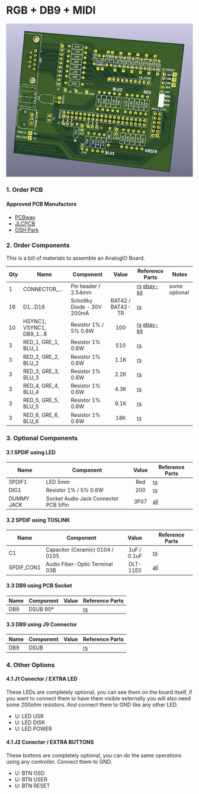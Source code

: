 # RGB + DB9 + MIDI

![](/db9-rgb/db9-rgb.png)

### 1. Order PCB

#### Approved PCB Manufactors
  * [PCBway](https://www.pcbway.com/setinvite.aspx?inviteid=43024)
  * [JLCPCB](https://jlcpcb.com/)
  * [OSH Park](https://oshpark.com/)

### 2. Order Components

This is a bill of materials to assemble an AnalogIO Board.

| Qty | Name | Component | Value | Reference Parts | Notes |
|---|---|---|:---:|---|---|
| 1 | CONNECTOR_... | Pin header / 2.54mm |  | [rs](https://uk.rs-online.com/web/p/pcb-headers/2518632/) [ebay-kit](https://www.ebay.co.uk/itm/SKY/192534020920) | some optional |
| 16 | D1...D16 | Schottky Diode - 30V 200mA | BAT42 / BAT42-TR | [rs](https://uk.rs-online.com/web/p/rectifier-diodes-schottky-diodes/5444758P/) | |
| 10 | HSYNC1, VSYNC1, DB9_1...8 | Resistor 1% / 5% 0.6W | 100 | [rs](https://uk.rs-online.com/web/p/through-hole-fixed-resistors/0148433/) [ebay-kit](https://www.ebay.es/itm/SKY/383379552017) | |
| 3 | RED_1, GRE_1, BLU_1 | Resistor 1% 0.6W | 510 | [rs](https://uk.rs-online.com/web/p/through-hole-fixed-resistors/0148433/) | |
| 3 | RED_2, GRE_2, BLU_2 | Resistor 1% 0.6W | 1.1K | [rs](https://uk.rs-online.com/web/p/through-hole-fixed-resistors/0148512/) | |
| 3 | RED_3, GRE_3, BLU_3 | Resistor 1% 0.6W | 2.2K | [rs](https://uk.rs-online.com/web/p/through-hole-fixed-resistors/6833449/) | |
| 3 | RED_4, GRE_4, BLU_4 | Resistor 1% 0.6W | 4.3K | [rs](https://uk.rs-online.com/web/p/through-hole-fixed-resistors/0148657/) | |
| 3 | RED_5, GRE_5, BLU_5 | Resistor 1% 0.6W | 9.1K | [rs](https://uk.rs-online.com/web/p/through-hole-fixed-resistors/0148720/) | |
| 3 | RED_6, GRE_6, BLU_6 | Resistor 1% 0.6W | 18K | [rs](https://uk.rs-online.com/web/p/through-hole-fixed-resistors/0148792/) | |

### 3. Optional Components
#### 3.1 SPDIF using LED

| Name | Component | Value | Reference Parts |
|---|---|:---:|---|
| SPDIF1 | LED 5mm | Red | [rs](https://uk.rs-online.com/web/p/products/2285988/) |
| DIG1 | Resistor 1% / 5% 0.6W | 200 | [rs](https://uk.rs-online.com/web/p/through-hole-fixed-resistors/0132321/) |
| DUMMY JACK | Socket Audio Jack Connector PCB 5Pin | 3F07 | [ali](https://www.aliexpress.com/item/32694891007.html) | 

#### 3.2 SPDIF using TOSLINK

| Name | Component | Value | Reference Parts |
|---|---|:---:|---|
| C1 | Capacitor (Ceramic) 0104 / 0105 | 1uF / 0.1uF | [rs](https://uk.rs-online.com/web/p/mlccs-multilayer-ceramic-capacitors/5381578/) |
| SPDIF_CON1 | Audio Fiber-Optic Terminal 03B | DLT-11E0 | [ali](https://www.aliexpress.com/item/4000333102343.html) |

#### 3.3 DB9 using PCB Socket

| Name | Component | Value | Reference Parts |
|---|---|:---:|---|
| DB9 | DSUB 90º |  | [rs](https://uk.rs-online.com/web/p/d-sub-connectors/2395855/) |

#### 3.3 DB9 using J9 Connector

| Name | Component | Value | Reference Parts |
|---|---|:---:|---|
| DB9 | DSUB |  | [rs](https://uk.rs-online.com/web/p/d-sub-connectors/5443749/) |

### 4. Other Options
#### 4.1 J1 Conector / EXTRA LED

These LEDs are completely optional, you can see them on the board itself, if you want to connect them to have them visible externally you will also need some 200ohm resistors. And connect them to GND like any other LED.

* U: LED USR
* U: LED DISK
* U: LED POWER

#### 4.1 J2 Conector / EXTRA BUTTONS

These buttons are completely optional, you can do the same operations using any controller. Connect them to GND.

* U: BTN OSD
* U: BTN USER
* U: BTN RESET
